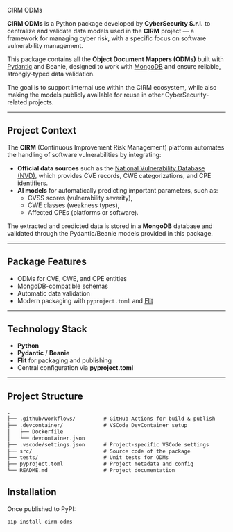 CIRM ODMs

**CIRM ODMs** is a Python package developed by **CyberSecurity S.r.l.** to centralize and validate data models used in the **CIRM** project — a framework for managing cyber risk, with a specific focus on software vulnerability management.

This package contains all the **Object Document Mappers (ODMs)** built with [Pydantic](https://docs.pydantic.dev/) and Beanie, designed to work with [MongoDB](https://www.mongodb.com/) and ensure reliable, strongly-typed data validation.

The goal is to support internal use within the CIRM ecosystem, while also making the models publicly available for reuse in other CyberSecurity-related projects.

---

## Project Context

The **CIRM** (Continuous Improvement Risk Management) platform automates the handling of software vulnerabilities by integrating:

- **Official data sources** such as the [National Vulnerability Database (NVD)](https://nvd.nist.gov/), which provides CVE records, CWE categorizations, and CPE identifiers.
- **AI models** for automatically predicting important parameters, such as:
  - CVSS scores (vulnerability severity),
  - CWE classes (weakness types),
  - Affected CPEs (platforms or software).

The extracted and predicted data is stored in a **MongoDB** database and validated through the Pydantic/Beanie models provided in this package.

---

## Package Features

- ODMs for CVE, CWE, and CPE entities
- MongoDB-compatible schemas
- Automatic data validation
- Modern packaging with `pyproject.toml` and [Flit](https://flit.pypa.io/)

---

## Technology Stack

- **Python**
- **Pydantic** / **Beanie**
- **Flit** for packaging and publishing
- Central configuration via **pyproject.toml**

---

## Project Structure

```txt
.
├── .github/workflows/         # GitHub Actions for build & publish
├── .devcontainer/             # VSCode DevContainer setup
│   ├── Dockerfile
│   └── devcontainer.json
├── .vscode/settings.json      # Project-specific VSCode settings
├── src/                       # Source code of the package
├── tests/                     # Unit tests for ODMs
├── pyproject.toml             # Project metadata and config
└── README.md                  # Project documentation
```

## Installation

Once published to PyPI:

```bash
pip install cirm-odms
```